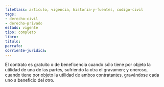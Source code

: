 ```yaml
---
fileClass: articulo, vigencia, historia-y-fuentes, codigo-civil
tags:
- derecho-civil
- derecho-privado
estado: vigente
tipo: completo
libro:
titulo:
parrafo:
corriente-juridica:
---
```

El contrato es gratuito o de beneficencia cuando sólo tiene por objeto la utilidad de una de las partes, sufriendo la otra el gravamen; y oneroso, cuando tiene por objeto la utilidad de ambos contratantes, gravándose cada uno a beneficio del otro.